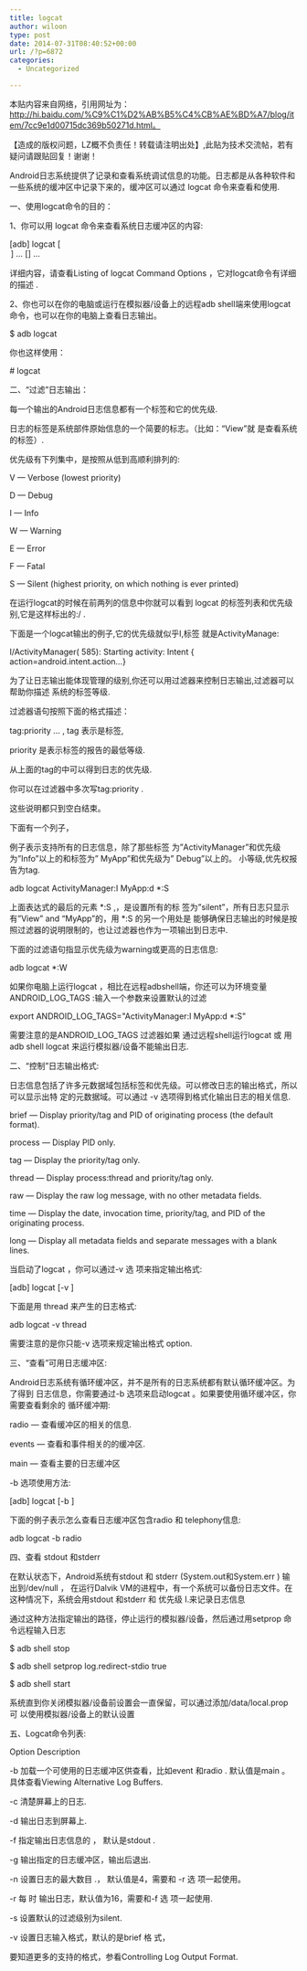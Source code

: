 ```yaml
---
title: logcat
author: wiloon
type: post
date: 2014-07-31T08:40:52+00:00
url: /?p=6872
categories:
  - Uncategorized

---
```

本贴内容来自网络，引用网址为：http://hi.baidu.com/%C9%C1%D2%AB%B5%C4%CB%AE%BD%A7/blog/item/7cc9e1d00715dc369b50271d.html。

【造成的版权问题，LZ概不负责任！转载请注明出处】,此贴为技术交流帖，若有疑问请跟贴回复！谢谢！

Android日志系统提供了记录和查看系统调试信息的功能。日志都是从各种软件和一些系统的缓冲区中记录下来的，缓冲区可以通过 logcat 命令来查看和使用.

一、使用logcat命令的目的：

1、你可以用 logcat 命令来查看系统日志缓冲区的内容:
  
[adb] logcat [<option>] ... [<filter-spec>] ...
  
详细内容，请查看Listing of logcat Command Options ，它对logcat命令有详细的描述 .
  
2、你也可以在你的电脑或运行在模拟器/设备上的远程adb shell端来使用logcat命令，也可以在你的电脑上查看日志输出。
  
$ adb logcat
  
你也这样使用：
  
\# logcat
  
二、“过滤”日志输出：

每一个输出的Android日志信息都有一个标签和它的优先级.
  
日志的标签是系统部件原始信息的一个简要的标志。（比如：“View”就 是查看系统的标签）.
  
优先级有下列集中，是按照从低到高顺利排列的:
  
V — Verbose (lowest priority)
  
D — Debug
  
I — Info
  
W — Warning
  
E — Error
  
F — Fatal
  
S — Silent (highest priority, on which nothing is ever printed)
  
在运行logcat的时候在前两列的信息中你就可以看到 logcat 的标签列表和优先级别,它是这样标出的:<priority>/<tag> .
  
下面是一个logcat输出的例子,它的优先级就似乎I,标签 就是ActivityManage:
  
I/ActivityManager( 585): Starting activity: Intent { action=android.intent.action...}
  
为了让日志输出能体现管理的级别,你还可以用过滤器来控制日志输出,过滤器可以帮助你描述 系统的标签等级.
  
过滤器语句按照下面的格式描述：
  
tag:priority ... , tag 表示是标签,
  
priority 是表示标签的报告的最低等级.
  
从上面的tag的中可以得到日志的优先级.
  
你可以在过滤器中多次写tag:priority .
  
这些说明都只到空白结束。
  
下面有一个列子，
  
例子表示支持所有的日志信息，除了那些标签 为”ActivityManager”和优先级为”Info”以上的和标签为” MyApp”和优先级为” Debug”以上的。 小等级,优先权报告为tag.
  
adb logcat ActivityManager:I MyApp:d *:S
  
上面表达式的最后的元素 \*:S ,，是设置所有的标 签为”silent”，所有日志只显示有”View” and “MyApp”的，用 \*:S 的另一个用处是 能够确保日志输出的时候是按照过滤器的说明限制的，也让过滤器也作为一项输出到日志中.
  
下面的过滤语句指显示优先级为warning或更高的日志信息:
  
adb logcat *:W
  
如果你电脑上运行logcat ，相比在远程adbshell端，你还可以为环境变量ANDROID\_LOG\_TAGS :输入一个参数来设置默认的过滤
  
export ANDROID\_LOG\_TAGS="ActivityManager:I MyApp:d *:S"
  
需要注意的是ANDROID\_LOG\_TAGS 过滤器如果 通过远程shell运行logcat 或 用adb shell logcat 来运行模拟器/设备不能输出日志.

二、“控制”日志输出格式:

日志信息包括了许多元数据域包括标签和优先级。可以修改日志的输出格式，所以可以显示出特 定的元数据域。可以通过 -v 选项得到格式化输出日志的相关信息.
  
brief — Display priority/tag and PID of originating process (the default format).
  
process — Display PID only.
  
tag — Display the priority/tag only.
  
thread — Display process:thread and priority/tag only.
  
raw — Display the raw log message, with no other metadata fields.
  
time — Display the date, invocation time, priority/tag, and PID of the originating process.
  
long — Display all metadata fields and separate messages with a blank lines.
  
当启动了logcat ，你可以通过-v 选 项来指定输出格式:
  
[adb] logcat [-v <format>]
  
下面是用 thread 来产生的日志格式:
  
adb logcat -v thread
  
需要注意的是你只能-v 选项来规定输出格式 option.

三、“查看”可用日志缓冲区:

Android日志系统有循环缓冲区，并不是所有的日志系统都有默认循环缓冲区。为了得到 日志信息，你需要通过-b 选项来启动logcat 。如果要使用循环缓冲区，你需要查看剩余的 循环缓冲期:
  
radio — 查看缓冲区的相关的信息.
  
events — 查看和事件相关的的缓冲区.
  
main — 查看主要的日志缓冲区

-b 选项使用方法:
  
[adb] logcat [-b <buffer>]
  
下面的例子表示怎么查看日志缓冲区包含radio 和 telephony信息:
  
adb logcat -b radio
  
四、查看 stdout 和stderr
  
在默认状态下，Android系统有stdout 和 stderr (System.out和System.err ) 输出到/dev/null ， 在运行Dalvik VM的进程中，有一个系统可以备份日志文件。在这种情况下，系统会用stdout 和stderr 和 优先级 I.来记录日志信息
  
通过这种方法指定输出的路径，停止运行的模拟器/设备，然后通过用setprop 命 令远程输入日志
  
$ adb shell stop
  
$ adb shell setprop log.redirect-stdio true
  
$ adb shell start
  
系统直到你关闭模拟器/设备前设置会一直保留，可以通过添加/data/local.prop 可 以使用模拟器/设备上的默认设置

五、Logcat命令列表:
  
Option Description
  
-b<buffer> 加载一个可使用的日志缓冲区供查看，比如event 和radio . 默认值是main 。具体查看Viewing Alternative Log Buffers.
  
-c 清楚屏幕上的日志.
  
-d 输出日志到屏幕上.
  
-f<filename> 指定输出日志信息的<filename> ， 默认是stdout .
  
-g 输出指定的日志缓冲区，输出后退出.
  
-n <count> 设置日志的最大数目<count> .， 默认值是4，需要和 -r 选 项一起使用。
  
-r <kbytes> 每<kbytes> 时 输出日志，默认值为16，需要和-f 选 项一起使用.
  
-s 设置默认的过滤级别为silent.
  
-v <format> 设置日志输入格式，默认的是brief 格 式，
  
要知道更多的支持的格式，参看Controlling Log Output Format.
